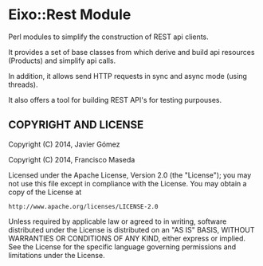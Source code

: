Eixo::Rest Module
==================

Perl modules to simplify the construction of REST api clients. 

It provides a set of base classes from which derive and build api resources (Products) and simplify api calls.

In addition, it allows send HTTP requests in sync and async mode (using threads).

It also offers a tool for building REST API's for testing purpouses.


COPYRIGHT AND LICENSE
---------------------

Copyright (C) 2014, Javier Gómez

Copyright (C) 2014, Francisco Maseda




Licensed under the Apache License, Version 2.0 (the "License");
you may not use this file except in compliance with the License.
You may obtain a copy of the License at

    http://www.apache.org/licenses/LICENSE-2.0

Unless required by applicable law or agreed to in writing, software
distributed under the License is distributed on an "AS IS" BASIS,
WITHOUT WARRANTIES OR CONDITIONS OF ANY KIND, either express or implied.
See the License for the specific language governing permissions and
limitations under the License.
